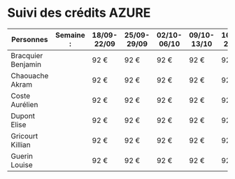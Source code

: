 # Suivi des crédits AZURE

| Personnes | Semaine : | 18/09-22/09 | 25/09-29/09 | 02/10-06/10 | 09/10-13/10 | 16/10-20/10 | 23/10-27/10 | 30/10-03/11 | 06/11-10/11 | 13/11-17/11 | 20/11-24/11 | 27/11-01/12 | 04/12-08/12 | 11/12-15/12| 18/12-22/12 | 25/12-29/12 | 01/01-05/01 | 08/01-12/01 | 15/01-19/01 |
| --------- | ---------- | ----------- | ----------- | ----------- | ----------- | ----------- | ----------- | ----------- | ----------- | ----------- | ----------- | ----------- | ----------- | ----------- | ----------- | ----------- | ----------- | ----------- | ----------- |
| Bracquier Benjamin || 92 € | 92 € | 92 € | 92 € | 92 € | 92 € | 92 € | 92 € | 92 € | 92 € | 92 € | 92 € | xx € | xx € | xx € | xx € | xx € | xx € |
| Chaouache Akram || 92 € | 92 € | 92 € | 92 € | 92 € | 92 € | 92 € | 92 € | 92 € | 92 € | 92 € | 92 € | xx € | xx € | xx € | xx € | xx € | xx € |
| Coste Aurélien || 92 € | 92 € | 92 € | 92 € | 92 € | 92 € | 81 € | 81 € | 81 € | 74 € | 67 € | 62 € | xx € | xx € | xx € | xx € | xx € | xx € |
| Dupont Elise || 92 € | 92 € | 92 € | 92 € | 92 € | 92 € | 92 € | 92 € | 92 € | 92 € | 92 € | 92 € | xx € | xx € | xx € | xx € | xx € | xx € |
| Gricourt Killian || 92 € | 92 € | 92 € | 92 € | 92 € | 92 € | 92 € | 92 € | 92 € | 92 € | 92 € | 92 € | xx € | xx € | xx € | xx € | xx € | xx € |
| Guerin Louise || 92 € | 92 € | 92 € | 92 € | 92 € | 92 € | 92 € | 92 € | 92 € | 92 € | 92 € | 92 € | xx € | xx € | xx € | xx € | xx € | xx € |
